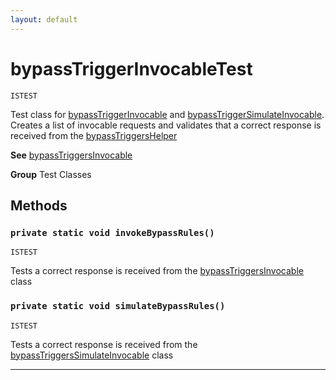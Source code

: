 ```yaml
---
layout: default
---
```

# bypassTriggerInvocableTest

`ISTEST`

Test class for [bypassTriggerInvocable](bypassTriggerInvocable) and [bypassTriggerSimulateInvocable](bypassTriggerSimulateInvocable). Creates a list of invocable requests and validates that a correct response is received from the [bypassTriggersHelper](../Helper-Classes/bypassTriggersHelper.md)


**See** [bypassTriggersInvocable](../Invocable-Classes/bypassTriggersInvocable.md)


**Group** Test Classes

## Methods
### `private static void invokeBypassRules()`

`ISTEST`

Tests a correct response is received from the [bypassTriggersInvocable](../Invocable-Classes/bypassTriggersInvocable.md) class

### `private static void simulateBypassRules()`

`ISTEST`

Tests a correct response is received from the [bypassTriggersSimulateInvocable](../Invocable-Classes/bypassTriggersSimulateInvocable.md) class

---
